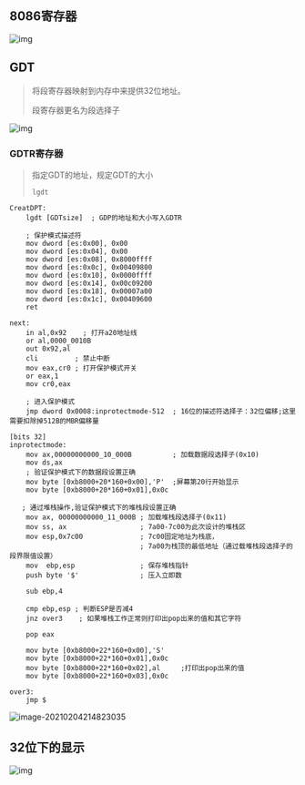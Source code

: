 <!-- 
title: 06-32位保护模式
sort: 
--> 

## 8086寄存器

![img](https://gitee.com/nmdfzf404/Image-hosting/raw/master/2021/v2-706b8593baced5da11a556f4c300f226_b.jpg)

## GDT

> 将段寄存器映射到内存中来提供32位地址。
>
> 段寄存器更名为段选择子

![img](https://gitee.com/nmdfzf404/Image-hosting/raw/master/2021/v2-a95b7148b2767b12fe63da93f43d08bb_b.jpg)

### GDTR寄存器

> 指定GDT的地址，规定GDT的大小
>
> `lgdt`

```assembly
CreatDPT:
    lgdt [GDTsize]  ; GDP的地址和大小写入GDTR

    ; 保护模式描述符
    mov dword [es:0x00], 0x00
    mov dword [es:0x04], 0x00
    mov dword [es:0x08], 0x8000ffff
    mov dword [es:0x0c], 0x00409800
    mov dword [es:0x10], 0x0000ffff 
    mov dword [es:0x14], 0x00c09200 
    mov dword [es:0x18], 0x00007a00
    mov dword [es:0x1c], 0x00409600
    ret

next:
    in al,0x92    ; 打开a20地址线
    or al,0000_0010B
    out 0x92,al
    cli         ; 禁止中断
    mov eax,cr0 ; 打开保护模式开关
    or eax,1
    mov cr0,eax

    ; 进入保护模式
    jmp dword 0x0008:inprotectmode-512  ; 16位的描述符选择子：32位偏移;这里需要扣除掉512B的MBR偏移量
    
[bits 32]
inprotectmode:
    mov ax,00000000000_10_000B          ; 加载数据段选择子(0x10)
    mov ds,ax
    ; 验证保护模式下的数据段设置正确
    mov byte [0xb8000+20*160+0x00],'P'  ;屏幕第20行开始显示
    mov byte [0xb8000+20*160+0x01],0x0c
    
   ; 通过堆栈操作,验证保护模式下的堆栈段设置正确
    mov ax, 00000000000_11_000B ; 加载堆栈段选择子(0x11)
    mov ss, ax                  ; 7a00-7c00为此次设计的堆栈区
    mov esp,0x7c00              ; 7c00固定地址为栈底，
                                ; 7a00为栈顶的最低地址（通过载堆栈段选择子的段界限值设置）
    mov  ebp,esp                ; 保存堆栈指针
    push byte '$'               ; 压入立即数

    sub ebp,4

    cmp ebp,esp ; 判断ESP是否减4
    jnz over3    ; 如果堆栈工作正常则打印出pop出来的值和其它字符

    pop eax

    mov byte [0xb8000+22*160+0x00],'S'
    mov byte [0xb8000+22*160+0x01],0x0c
    mov byte [0xb8000+22*160+0x02],al     ;打印出pop出来的值
    mov byte [0xb8000+22*160+0x03],0x0c

over3:
    jmp $
```



![image-20210204214823035](https://gitee.com/nmdfzf404/Image-hosting/raw/master/2021/image-20210204214823035.png)

## 32位下的显示

![img](https://gitee.com/nmdfzf404/Image-hosting/raw/master/2021/v2-b349937ce14e9a561dd2b8a705aebb69_b.jpg)